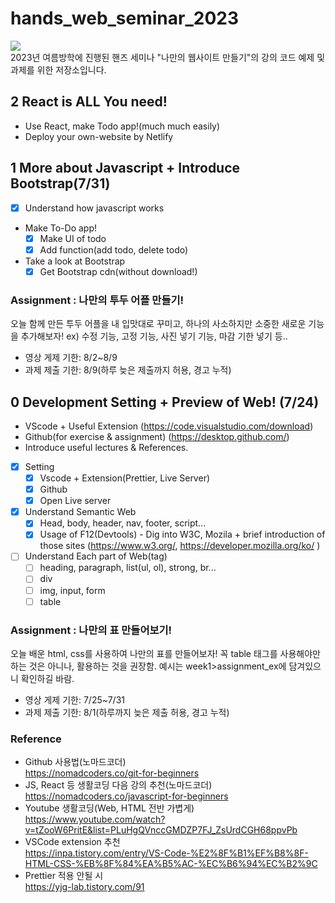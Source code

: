 # hands_web_seminar_2023

<a href="https://elderly-podium-4c3.notion.site/1bd6e64d4df94e5aa347df001e87a4e0?v=830240d32b2546d586fa582467e46576"><img src="https://img.shields.io/badge/Notion Link-3766AB?style=flat-square&logo=Notion&logoColor=white"/></a><br/>
2023년 여름방학에 진행된 핸즈 세미나 "나만의 웹사이트 만들기"의 강의 코드 예제 및 과제를 위한 저장소입니다.

## 2 React is ALL You need!

- Use React, make Todo app!(much much easily)
- Deploy your own-website by Netlify

## 1 More about Javascript + Introduce Bootstrap(7/31)

- [x] Understand how javascript works
- Make To-Do app!
  - [x] Make UI of todo
  - [x] Add function(add todo, delete todo)
- Take a look at Bootstrap
  - [x] Get Bootstrap cdn(without download!)

### Assignment : 나만의 투두 어플 만들기!

오늘 함께 만든 투두 어플을 내 입맛대로 꾸미고, 하나의 사소하지만 소중한 새로운 기능을 추가해보자! ex) 수정 기능, 고정 기능, 사진 넣기 기능, 마감 기한 넣기 등..

- 영상 게제 기한: 8/2~8/9
- 과제 제출 기한: 8/9(하루 늦은 제출까지 허용, 경고 누적)

## 0 Development Setting + Preview of Web! (7/24)

- VScode + Useful Extension (https://code.visualstudio.com/download)
- Github(for exercise & assignment) (https://desktop.github.com/)
- Introduce useful lectures & References.
- [x] Setting
  - [x] Vscode + Extension(Prettier, Live Server)
  - [x] Github
  - [x] Open Live server
- [x] Understand Semantic Web
  - [x] Head, body, header, nav, footer, script...
  - [x] Usage of F12(Devtools) - Dig into W3C, Mozila + brief introduction of those sites
        (https://www.w3.org/, https://developer.mozilla.org/ko/ )
- [ ] Understand Each part of Web(tag)
  - [ ] heading, paragraph, list(ul, ol), strong, br...
  - [ ] div
  - [ ] img, input, form
  - [ ] table

### Assignment : 나만의 표 만들어보기!

오늘 배운 html, css를 사용하여 나만의 표를 만들어보자! 꼭 table 태그를 사용해야만 하는 것은 아니나, 활용하는 것을 권장함. 예시는 week1>assignment_ex에 담겨있으니 확인하길 바람.

- 영상 게제 기한: 7/25~7/31
- 과제 제출 기한: 8/1(하루까지 늦은 제출 허용, 경고 누적)

### Reference

- Github 사용법(노마드코더)<br/>
  https://nomadcoders.co/git-for-beginners
- JS, React 등 생활코딩 다음 강의 추천(노마드코더)<br/>
  https://nomadcoders.co/javascript-for-beginners
- Youtube 생활코딩(Web, HTML 전반 가볍게) <br/>
  https://www.youtube.com/watch?v=tZooW6PritE&list=PLuHgQVnccGMDZP7FJ_ZsUrdCGH68ppvPb
- VSCode extension 추천 <br/>
  https://inpa.tistory.com/entry/VS-Code-%E2%8F%B1%EF%B8%8F-HTML-CSS-%EB%8F%84%EA%B5%AC-%EC%B6%94%EC%B2%9C
- Prettier 적용 안될 시 <br/>
  https://yjg-lab.tistory.com/91
